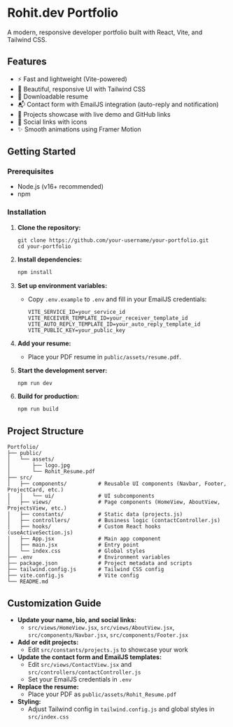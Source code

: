 # Rohit.dev Portfolio

A modern, responsive developer portfolio built with React, Vite, and Tailwind CSS.

## Features

- ⚡ Fast and lightweight (Vite-powered)
- 🎨 Beautiful, responsive UI with Tailwind CSS
- 📄 Downloadable resume
- 📬 Contact form with EmailJS integration (auto-reply and notification)
- 💼 Projects showcase with live demo and GitHub links
- 🔗 Social links with icons
- ✨ Smooth animations using Framer Motion

## Getting Started

### Prerequisites
- Node.js (v16+ recommended)
- npm

### Installation

1. **Clone the repository:**
   ```
   git clone https://github.com/your-username/your-portfolio.git
   cd your-portfolio
   ```

2. **Install dependencies:**
   ```sh
   npm install
   ```

3. **Set up environment variables:**
   - Copy `.env.example` to `.env` and fill in your EmailJS credentials:
     ```env
     VITE_SERVICE_ID=your_service_id
     VITE_RECEIVER_TEMPLATE_ID=your_receiver_template_id
     VITE_AUTO_REPLY_TEMPLATE_ID=your_auto_reply_template_id
     VITE_PUBLIC_KEY=your_public_key
     ```

4. **Add your resume:**
   - Place your PDF resume in `public/assets/resume.pdf`.

5. **Start the development server:**
   ```sh
   npm run dev
   ```

6. **Build for production:**
   ```sh
   npm run build
   ```

## Project Structure

```
Portfolio/
├── public/
│   └── assets/
│       ├── logo.jpg
│       └── Rohit_Resume.pdf
├── src/
│   ├── components/          # Reusable UI components (Navbar, Footer, ProjectCard, etc.)
│   │   └── ui/              # UI subcomponents
│   ├── views/               # Page components (HomeView, AboutView, ProjectsView, etc.)
│   ├── constants/           # Static data (projects.js)
│   ├── controllers/         # Business logic (contactController.js)
│   ├── hooks/               # Custom React hooks (useActiveSection.js)
│   ├── App.jsx              # Main app component
│   ├── main.jsx             # Entry point
│   └── index.css            # Global styles
├── .env                     # Environment variables
├── package.json             # Project metadata and scripts
├── tailwind.config.js       # Tailwind CSS config
├── vite.config.js           # Vite config
└── README.md
```

## Customization Guide

- **Update your name, bio, and social links:**
  - `src/views/HomeView.jsx`, `src/views/AboutView.jsx`, `src/components/Navbar.jsx`, `src/components/Footer.jsx`
- **Add or edit projects:**
  - Edit `src/constants/projects.js` to showcase your work
- **Update the contact form and EmailJS templates:**
  - Edit `src/views/ContactView.jsx` and `src/controllers/contactController.js`
  - Set your EmailJS credentials in `.env`
- **Replace the resume:**
  - Place your PDF as `public/assets/Rohit_Resume.pdf`
- **Styling:**
  - Adjust Tailwind config in `tailwind.config.js` and global styles in `src/index.css`
